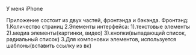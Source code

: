 
У меня iPhone

Приложение состоит из двух частей, фронтэнда и бэкэнда. 
Фронтэнд: 
1.Количество страниц 
2.Элементы интерфейса: 
  1).текстовые элементы 
  2).медиа элементы(картинки, видео) 
  3).кнопки(выпадающий список, радиальный список)
3.Для компоновки элементов, используется шаблоны(вставить ссылку из вк)
